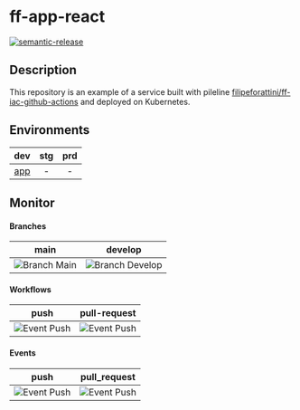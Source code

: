 # ff-app-react
[![semantic-release](https://img.shields.io/badge/%20%20%F0%9F%93%A6%F0%9F%9A%80-semantic--release-e10079.svg)](https://github.com/semantic-release/semantic-release)

## Description

This repository is an example of a service built with pileline [filipeforattini/ff-iac-github-actions](https://github.com/filipeforattini/ff-iac-github-actions) and deployed on Kubernetes.

## Environments

| dev | stg | prd |
|:---:|:---:|:---:|
| [app](https://ff-app-react.dev.forattini.app/) | - | - |


## Monitor

#### Branches

| main | develop |
| :---: | :---: |
| ![Branch Main](https://github.com/filipeforattini/ff-app-react/actions/workflows/app-push.yml/badge.svg?branch=main) | ![Branch Develop](https://github.com/filipeforattini/ff-app-react/actions/workflows/app-push.yml/badge.svg?branch=main) |

#### Workflows

| push | pull-request |
| :---: | :---: |
| ![Event Push](https://github.com/filipeforattini/ff-app-react/actions/workflows/app-push.yml/badge.svg) | ![Event Push](https://github.com/filipeforattini/ff-app-react/actions/workflows/app-pr.yml/badge.svg) |

#### Events

| push | pull_request |
| :---: | :---: |
| ![Event Push](https://github.com/filipeforattini/ff-app-react/actions/workflows/app-push.yml/badge.svg?event=push) | ![Event Push](https://github.com/filipeforattini/ff-app-react/actions/workflows/app-pr.yml/badge.svg?event=pull_request) |

